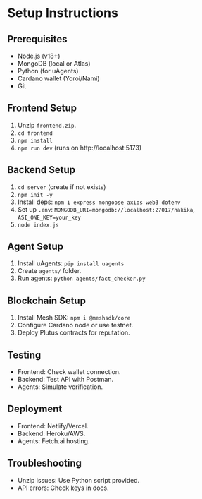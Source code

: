# Setup Instructions

## Prerequisites
- Node.js (v18+)
- MongoDB (local or Atlas)
- Python (for uAgents)
- Cardano wallet (Yoroi/Nami)
- Git

## Frontend Setup
1. Unzip `frontend.zip`.
2. `cd frontend`
3. `npm install`
4. `npm run dev` (runs on http://localhost:5173)

## Backend Setup
1. `cd server` (create if not exists)
2. `npm init -y`
3. Install deps: `npm i express mongoose axios web3 dotenv`
4. Set up `.env`: `MONGODB_URI=mongodb://localhost:27017/hakika`, `ASI_ONE_KEY=your_key`
5. `node index.js`

## Agent Setup
1. Install uAgents: `pip install uagents`
2. Create `agents/` folder.
3. Run agents: `python agents/fact_checker.py`

## Blockchain Setup
1. Install Mesh SDK: `npm i @meshsdk/core`
2. Configure Cardano node or use testnet.
3. Deploy Plutus contracts for reputation.

## Testing
- Frontend: Check wallet connection.
- Backend: Test API with Postman.
- Agents: Simulate verification.

## Deployment
- Frontend: Netlify/Vercel.
- Backend: Heroku/AWS.
- Agents: Fetch.ai hosting.

## Troubleshooting
- Unzip issues: Use Python script provided.
- API errors: Check keys in docs.

